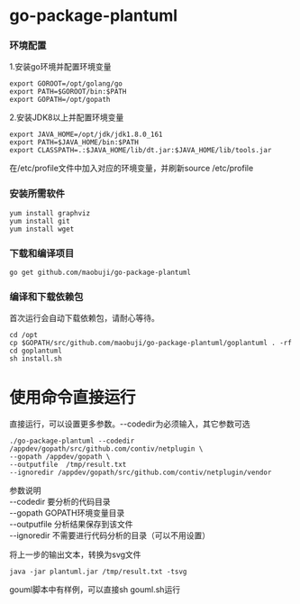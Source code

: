 # go-package-plantuml


### 环境配置

1.安装go环境并配置环境变量
````ftl>
export GOROOT=/opt/golang/go
export PATH=$GOROOT/bin:$PATH
export GOPATH=/opt/gopath
````
2.安装JDK8以上并配置环境变量
````ftl>
export JAVA_HOME=/opt/jdk/jdk1.8.0_161
export PATH=$JAVA_HOME/bin:$PATH
export CLASSPATH=.:$JAVA_HOME/lib/dt.jar:$JAVA_HOME/lib/tools.jar
````
在/etc/profile文件中加入对应的环境变量，并刷新source /etc/profile

### 安装所需软件 
````ftl>
yum install graphviz
yum install git
yum install wget
````

### 下载和编译项目
````
go get github.com/maobuji/go-package-plantuml
````

### 编译和下载依赖包
首次运行会自动下载依赖包，请耐心等待。
````
cd /opt
cp $GOPATH/src/github.com/maobuji/go-package-plantuml/goplantuml . -rf
cd goplantuml
sh install.sh
````


# 使用命令直接运行
直接运行，可以设置更多参数。--codedir为必须输入，其它参数可选
````
./go-package-plantuml --codedir /appdev/gopath/src/github.com/contiv/netplugin \
--gopath /appdev/gopath \
--outputfile  /tmp/result.txt
--ignoredir /appdev/gopath/src/github.com/contiv/netplugin/vendor
````
参数说明<br>
--codedir 要分析的代码目录<br>
--gopath GOPATH环境变量目录<br>
--outputfile 分析结果保存到该文件<br>
--ignoredir 不需要进行代码分析的目录（可以不用设置）<br>


将上一步的输出文本，转换为svg文件
````
java -jar plantuml.jar /tmp/result.txt -tsvg
````

gouml脚本中有样例，可以直接sh gouml.sh运行